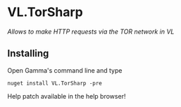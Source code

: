 # VL.TorSharp

_Allows to make HTTP requests via the TOR network in VL_

## Installing

Open Gamma's command line and type
```
nuget install VL.TorSharp -pre
```

Help patch available in the help browser!
